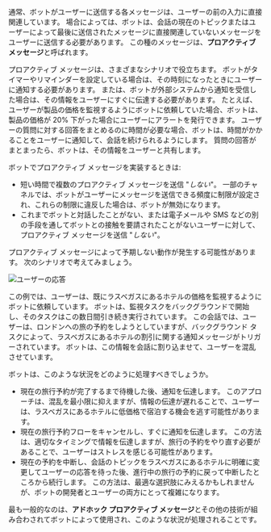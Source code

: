 通常、ボットがユーザーに送信する各メッセージは、ユーザーの前の入力に直接関連しています。
場合によっては、ボットは、会話の現在のトピックまたはユーザーによって最後に送信されたメッセージに直接関連していないメッセージをユーザーに送信する必要があります。 この種のメッセージは、**プロアクティブ メッセージ**と呼ばれます。

プロアクティブ メッセージは、さまざまなシナリオで役立ちます。
ボットがタイマーやリマインダーを設定している場合は、その時刻になったときにユーザーに通知する必要があります。
または、ボットが外部システムから通知を受信した場合は、その情報をユーザーにすぐに伝達する必要があります。
たとえば、ユーザーが製品の価格を監視するようにボットに依頼していた場合、ボットは、製品の価格が 20% 下がった場合にユーザーにアラートを発行できます。 ユーザーの質問に対する回答をまとめるのに時間が必要な場合、ボットは、時間がかかることをユーザーに通知して、会話を続けられるようにします。 質問の回答がまとまったら、ボットは、その情報をユーザーと共有します。

ボットでプロアクティブ メッセージを実装するときは:

- 短い時間で複数のプロアクティブ メッセージを送信 "*しない*"。 一部のチャネルでは、ボットがユーザーにメッセージを送信できる頻度に制限が設定され、これらの制限に違反した場合は、ボットが無効になります。
- これまでボットと対話したことがない、または電子メールや SMS などの別の手段を通してボットとの接触を要請されたことがないユーザーに対して、プロアクティブ メッセージを送信 "*しない*"。

プロアクティブ メッセージによって予期しない動作が発生する可能性があります。 次のシナリオで考えてみましょう。

![ユーザーの応答](~/media/designing-bots/capabilities/proactive1.png)

この例では、ユーザーは、既にラスベガスにあるホテルの価格を監視するようにボットに依頼しています。
ボットは、監視タスクをバックグラウンドで開始し、そのタスクはこの数日間引き続き実行されています。
この会話では、ユーザーは、ロンドンへの旅の予約をしようとしていますが、バックグラウンド タスクによって、ラスベガスにあるホテルの割引に関する通知メッセージがトリガーされています。 ボットは、この情報を会話に割り込ませて、ユーザーを混乱させています。

ボットは、このような状況をどのように処理すべきでしょうか。

- 現在の旅行予約が完了するまで待機した後、通知を伝達します。 このアプローチは、混乱を最小限に抑えますが、情報の伝達が遅れることで、ユーザーは、ラスベガスにあるホテルに低価格で宿泊する機会を逃す可能性があります。
- 現在の旅行予約フローをキャンセルし、すぐに通知を伝達します。 この方法は、適切なタイミングで情報を伝達しますが、旅行の予約をやり直す必要があることで、ユーザーはストレスを感じる可能性があります。
- 現在の予約を中断し、会話のトピックをラスベガスにあるホテルに明確に変更してユーザーの応答を待った後、進行中の旅行の予約に戻って中断したところから続行します。 この方法は、最適な選択肢にみえるかもしれませんが、ボットの開発者とユーザーの両方にとって複雑になります。

最も一般的なのは、**アドホック プロアクティブ メッセージ**とその他の技術が組み合わされてボットによって使用され、このような状況が処理されることです。
